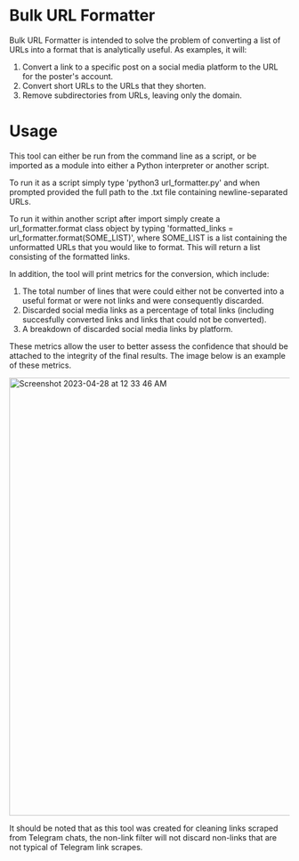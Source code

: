 # Bulk URL Formatter
Bulk URL Formatter is intended to solve the problem of converting a list of URLs into a format that is analytically useful. As examples, it will: 
1) Convert a link to a specific post on a social media platform to the URL for the poster's account.
2) Convert short URLs to the URLs that they shorten.
3) Remove subdirectories from URLs, leaving only the domain.

# Usage
This tool can either be run from the command line as a script, or be imported as a module into either a Python interpreter or another script. 

To run it as a script simply type 'python3 url_formatter.py' and when prompted provided the full path to the .txt file containing newline-separated URLs.

To run it within another script after import simply create a url_formatter.format class object by typing 'formatted_links = url_formatter.format(SOME_LIST)', where SOME_LIST is a list containing the unformatted URLs that you would like to format. This will return a list consisting of the formatted links.

In addition, the tool will print metrics for the conversion, which include: 

1) The total number of lines that were could either not be converted into a useful format or were not links and were consequently discarded.
2) Discarded social media links as a percentage of total links (including succesfully converted links and links that could not be converted).
3) A breakdown of discarded social media links by platform.

These metrics allow the user to better assess the confidence that should be attached to the integrity of the final results. The image below is an example of these metrics.

<img width="787" alt="Screenshot 2023-04-28 at 12 33 46 AM" src="https://user-images.githubusercontent.com/110642777/235054954-c35e4800-3c31-422a-a724-72aed4df425a.png">

It should be noted that as this tool was created for cleaning links scraped from Telegram chats, the non-link filter will not discard non-links that are not typical of Telegram link scrapes.
